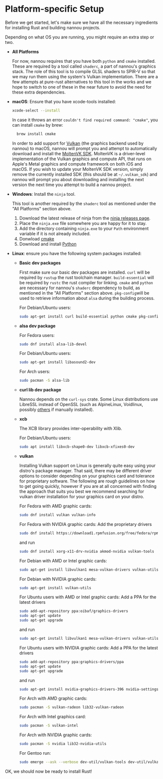 # Platform-specific Setup

Before we get started, let's make sure we have all the necessary ingredients for
installing Rust and building nannou projects.

Depending on what OS you are running, you might require an extra step or two.

- **All Platforms**

  For now, nannou requires that you have both `python` and `cmake` installed.
  These are required by a tool called `shaderc`, a part of nannou's graphics
  stack. The role of this tool is to compile GLSL shaders to SPIR-V so that we
  may run them using the system's Vulkan implementation. There are a few
  attempts at pure-rust alternatives to this tool in the works and we hope to
  switch to one of these in the near future to avoid the need for these extra
  dependencies.

- **macOS**: Ensure that you have xcode-tools installed:

  ```bash
  xcode-select --install
  ```

  In case it throws an error `couldn't find required command: "cmake"`, you can install `cmake` by brew:
  ```bash
    brew install cmake
  ```

  In order to add support for [Vulkan](https://www.khronos.org/vulkan/) (the
  graphics backend used by nannou) to macOS, nannou will prompt you and attempt
  to automatically download and install the [MoltenVK
  SDK](https://github.com/KhronosGroup/MoltenVK). MoltenVK is a driver-level
  implementation of the Vulkan graphics and compute API, that runs on Apple's
  Metal graphics and compute framework on both iOS and macOS. If you wish to
  update your MoltenVK SDK version, simply remove the currently installed SDK
  (this should be at `~/.vulkan_sdk`) and nannou will prompt you about
  downloading and installing the next version the next time you attempt to build
  a nannou project.

- **Windows**: Install the `ninja` tool.

  This tool is another required by the `shaderc` tool as mentioned under the
  "All Platforms" section above.

  1. Download the latest release of ninja from the [ninja releases
     page](https://github.com/ninja-build/ninja/releases).
  2. Place the `ninja.exe` file somewhere you are happy for it to stay.
  3. Add the directory containing `ninja.exe` to your `Path` environment
     variable if it is not already included.
  4. Donwload [cmake](https://cmake.org/download/)
  5. Download and install [Python](https://www.python.org/downloads/windows/)

- **Linux**: ensure you have the following system packages installed:

  - **Basic dev packages**

    First make sure our basic dev packages are installed. `curl` will be
    required by `rustup` the rust toolchain manager. `build-essential` will be
    required by `rustc` the rust compiler for linking. `cmake` and `python` are
    necessary for nannou's `shaderc` dependency to build, as mentioned in the
    "All Platforms" section above. `pkg-config`will be used to retrieve 
    information about `alsa` during the building process.

    For Debian/Ubuntu users:
    ```bash
    sudo apt-get install curl build-essential python cmake pkg-config
    ```

  - **alsa dev package**

    For Fedora users:
    ```bash
    sudo dnf install alsa-lib-devel
    ```

    For Debian/Ubuntu users:
    ```bash
    sudo apt-get install libasound2-dev
    ```

    For Arch users:
    ```bash
    sudo pacman -S alsa-lib
    ```

  - **curl lib dev package**

    Nannou depends on the `curl-sys` crate. Some Linux distributions use
    LibreSSL instead of OpenSSL (such as AlpineLinux, Voidlinux, possibly
    [others](https://en.wikipedia.org/wiki/LibreSSL#Adoption) if manually
    installed).

  - **xcb**
  
    The XCB library provides inter-operability with Xlib. 
    
    For Debian/Ubuntu users:
    ```bash
    sudo apt install libxcb-shape0-dev libxcb-xfixes0-dev
    ```
    
  - **vulkan**

    Installing Vulkan support on Linux is generally quite easy using your
    distro's package manager. That said, there may be different driver
    options to consider depending on your graphics card and tolerance for
    proprietary software. The following are rough guidelines on how to get
    going quickly, however if you are at all concerned with finding the
    approach that suits you best we recommend searching for vulkan driver
    installation for your graphics card on your distro.

    For Fedora with AMD graphic cards:
    ```bash
    sudo dnf install vulkan vulkan-info
    ```

    For Fedora with NVIDIA graphic cards:
    Add the proprietary drivers
    ```bash
    sudo dnf install https://download1.rpmfusion.org/free/fedora/rpmfusion-free-release-$(rpm -E %fedora).noarch.rpm https://download1.rpmfusion.org/nonfree/fedora/rpmfusion-nonfree-release-$(rpm -E %fedora).noarch.rpm
    ```
    and run
    ```bash
    sudo dnf install xorg-x11-drv-nvidia akmod-nvidia vulkan-tools
    ```

    For Debian with AMD or Intel graphic cards:
    ```bash
    sudo apt-get install libvulkan1 mesa-vulkan-drivers vulkan-utils
    ```

    For Debian with NVIDIA graphic cards:
    ```bash
    sudo apt-get install vulkan-utils
    ```

    For Ubuntu users with AMD or Intel graphic cards:
    Add a PPA for the latest drivers
    ```bash
    sudo add-apt-repository ppa:oibaf/graphics-drivers
    sudo apt-get update
    sudo apt-get upgrade
    ```
    and run
    ```bash
    sudo apt-get install libvulkan1 mesa-vulkan-drivers vulkan-utils
    ```

    For Ubuntu users with NVIDIA graphic cards:
    Add a PPA for the latest drivers
    ```bash
    sudo add-apt-repository ppa:graphics-drivers/ppa
    sudo apt-get update
    sudo apt-get upgrade
    ```
    and run
    ```bash
    sudo apt-get install nvidia-graphics-drivers-396 nvidia-settings vulkan vulkan-utils
    ```

    For Arch with AMD graphic cards:
    ```bash
    sudo pacman -S vulkan-radeon lib32-vulkan-radeon
    ```
    
    For Arch with Intel graphics card:
    ```bash
    sudo pacman -S vulkan-intel
    ```

    For Arch with NVIDIA graphic cards:
    ```bash
    sudo pacman -S nvidia lib32-nvidia-utils
    ```

    For Gentoo run:
    ```bash
    sudo emerge --ask --verbose dev-util/vulkan-tools dev-util/vulkan-headers
    ```

OK, we should now be ready to install Rust!
